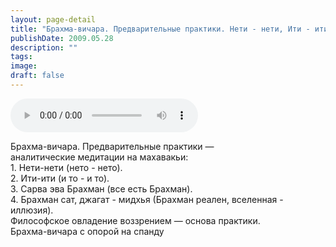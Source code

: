 ```yaml
---
layout: page-detail
title: "Брахма-вичара. Предварительные практики. Нети - нети, Ити - ити"
publishDate: 2009.05.28
description: ""
tags:
image:
draft: false
---
```


<audio title="2009.05.28 - Брахма-вичара. Предварительные практики. Нети - нети, Ити - ити.mp3" src="/upload/iblock/52b/52bf4b3a5860f1ce0634169c6083de45.mp3" controls=""></audio>

 Брахма-вичара. Предварительные практики —   
 аналитические медитации на махавакьи:  
 1\. Нети-нети (нето - нето).  
 2\. Ити-ити (и то - и то).  
 3\. Сарва эва Брахман (все есть Брахман).  
 4\. Брахман сат, джагат - мидхья (Брахман реален, вселенная - иллюзия).  
 Философское овладение воззрением — основа практики.  
 Брахма-вичара с опорой на спанду   

  
